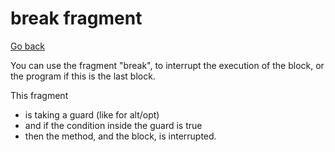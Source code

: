 # break fragment

[Go back](../index.md)

You can use the fragment "break", to interrupt the execution of the block, or the program if this is the last block.

This fragment 

* is taking a guard (like for alt/opt)
* and if the condition inside the guard is true 
* then the method, and the block, is interrupted.